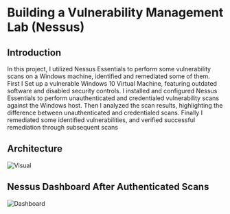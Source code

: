 # Building a Vulnerability Management Lab (Nessus)

## Introduction

In this project, I utilized Nessus Essentials to perform some vulnerability scans on a Windows machine, identified and remediated some of them.
First I Set up a vulnerable Windows 10 Virtual Machine, featuring outdated software and disabled security controls. I installed and configured Nessus Essentials to perform unauthenticated and credentialed vulnerability scans against the Windows host. Then I analyzed the scan results, highlighting the difference between unauthenticated and credentialed scans. Finally I remediated some identified vulnerabilities, and verified successful remediation through subsequent scans

## Architecture
![Visual](https://www.dropbox.com/s/bjwdn1kujoqo8cs/Nessus%20Lab.jpg?raw=1)

## Nessus Dashboard After Authenticated Scans
![Dashboard](https://www.dropbox.com/s/k6oui5mwwgw80en/nessus-dashboard.png?raw=1)
